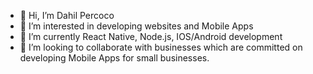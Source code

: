 - 👋 Hi, I’m Dahil Percoco
- 👀 I’m interested in developing websites and Mobile Apps
- 🌱 I’m currently React Native, Node.js, IOS/Android development
- 💞️ I’m looking to collaborate with businesses which are committed on developing Mobile Apps for small businesses.

<!---
dpercoco/dpercoco is a ✨ special ✨ repository because its `README.md` (this file) appears on your GitHub profile.
You can click the Preview link to take a look at your changes.
--->
